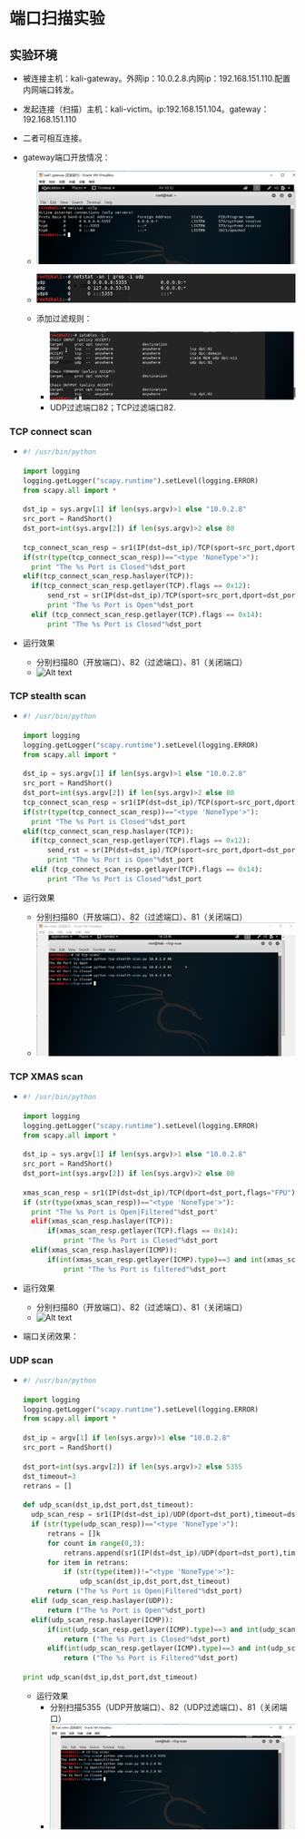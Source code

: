 # 端口扫描实验

## **实验环境**

* 被连接主机：kali-gateway。外网ip：10.0.2.8.内网ip：192.168.151.110.配置内网端口转发。

* 发起连接（扫描）主机：kali-victim。ip:192.168.151.104。gateway：192.168.151.110

* 二者可相互连接。

* gateway端口开放情况：

  * ![Alt text](1.PNG)
  * ![Alt text](udp-port.PNG)


  * 添加过滤规则：
    * ![Alt text](2.PNG)
    * UDP过滤端口82；TCP过滤端口82.

### TCP connect scan

* ```python
  #! /usr/bin/python

  import logging
  logging.getLogger("scapy.runtime").setLevel(logging.ERROR)
  from scapy.all import *

  dst_ip = sys.argv[1] if len(sys.argv)>1 else "10.0.2.8"
  src_port = RandShort()
  dst_port=int(sys.argv[2]) if len(sys.argv)>2 else 80

  tcp_connect_scan_resp = sr1(IP(dst=dst_ip)/TCP(sport=src_port,dport=dst_port,flags="S"),timeout=10,verbose=0)
  if(str(type(tcp_connect_scan_resp))=="<type 'NoneType'>"):
  	print "The %s Port is Closed"%dst_port
  elif(tcp_connect_scan_resp.haslayer(TCP)):
  	if(tcp_connect_scan_resp.getlayer(TCP).flags == 0x12):
  		send_rst = sr(IP(dst=dst_ip)/TCP(sport=src_port,dport=dst_port,flags="AR"),timeout=10,verbose=0)
  		print "The %s Port is Open"%dst_port
  	elif (tcp_connect_scan_resp.getlayer(TCP).flags == 0x14):
  		print "The %s Port is Closed"%dst_port

  ```

* 运行效果

  * 分别扫描80（开放端口）、82（过滤端口）、81（关闭端口）
  * ![Alt text](connect.PNG)

### TCP stealth scan

* ```python
  #! /usr/bin/python

  import logging
  logging.getLogger("scapy.runtime").setLevel(logging.ERROR)
  from scapy.all import *

  dst_ip = sys.argv[1] if len(sys.argv)>1 else "10.0.2.8"
  src_port = RandShort()
  dst_port=int(sys.argv[2]) if len(sys.argv)>2 else 80
  tcp_connect_scan_resp = sr1(IP(dst=dst_ip)/TCP(sport=src_port,dport=dst_port,flags="S"),timeout=10,verbose=0)
  if(str(type(tcp_connect_scan_resp))=="<type 'NoneType'>"):
  	print "The %s Port is Closed"%dst_port
  elif(tcp_connect_scan_resp.haslayer(TCP)):
  	if(tcp_connect_scan_resp.getlayer(TCP).flags == 0x12):
  		send_rst = sr(IP(dst=dst_ip)/TCP(sport=src_port,dport=dst_port,flags="R"),timeout=10,verbose=0)
  		print "The %s Port is Open"%dst_port
  	elif (tcp_connect_scan_resp.getlayer(TCP).flags == 0x14):
  		print "The %s Port is Closed"%dst_port

  ```

* 运行效果

  * 分别扫描80（开放端口）、82（过滤端口）、81（关闭端口）
  * ![Alt text](stealth.PNG)

### TCP XMAS scan

* ```python
  #! /usr/bin/python

  import logging
  logging.getLogger("scapy.runtime").setLevel(logging.ERROR)
  from scapy.all import *

  dst_ip = sys.argv[1] if len(sys.argv)>1 else "10.0.2.8"
  src_port = RandShort()
  dst_port=int(sys.argv[2]) if len(sys.argv)>2 else 80

  xmas_scan_resp = sr1(IP(dst=dst_ip)/TCP(dport=dst_port,flags="FPU"),timeout=10,verbose=0)
  if (str(type(xmas_scan_resp))=="<type 'NoneType'>"):
  	print "The %s Port is Open|Filtered"%dst_port"		
  	elif(xmas_scan_resp.haslayer(TCP)):
  		if(xmas_scan_resp.getlayer(TCP).flags == 0x14):	
  			print "The %s Port is Closed"%dst_port
  	elif(xmas_scan_resp.haslayer(ICMP)):
  		if(int(xmas_scan_resp.getlayer(ICMP).type)==3 and int(xmas_scan_resp.getlayer(ICMP).code) in [1,2,3,9,10,13]):
  			print "The %s Port is filtered"%dst_port

  ```

* 运行效果

  * 分别扫描80（开放端口）、82（过滤端口）、81（关闭端口）
  * ![Alt text](xmas.PNG)

* 端口关闭效果：

### UDP scan

* ```python
  #! /usr/bin/python

  import logging
  logging.getLogger("scapy.runtime").setLevel(logging.ERROR)
  from scapy.all import *

  dst_ip = argv[1] if len(sys.argv)>1 else "10.0.2.8"
  src_port = RandShort()

  dst_port=int(sys.argv[2]) if len(sys.argv)>2 else 5355
  dst_timeout=3
  retrans = []

  def udp_scan(dst_ip,dst_port,dst_timeout):
  	udp_scan_resp = sr1(IP(dst=dst_ip)/UDP(dport=dst_port),timeout=dst_timeout,verbose=0,verbose=0)
  	if (str(type(udp_scan_resp))=="<type 'NoneType'>"):
  		retrans = []k
  		for count in range(0,3):
  			retrans.append(sr1(IP(dst=dst_ip)/UDP(dport=dst_port),timeout=dst_timeout,verbose=0))
  		for item in retrans:
  			if (str(type(item))!="<type 'NoneType'>"):
  				udp_scan(dst_ip,dst_port,dst_timeout)
  		return ("The %s Port is Open|Filtered"%dst_port)
  	elif (udp_scan_resp.haslayer(UDP)):
  		return ("The %s Port is Open"%dst_port)
  	elif(udp_scan_resp.haslayer(ICMP)):
  		if(int(udp_scan_resp.getlayer(ICMP).type)==3 and int(udp_scan_resp.getlayer(ICMP).code)==3):
  			return ("The %s Port is Closed"%dst_port)
  		elif(int(udp_scan_resp.getlayer(ICMP).type)==3 and int(udp_scan_resp.getlayer(ICMP).code) in [1,2,9,10,13]):
  			return ("The %s Port is Filtered"%dst_port)

  print udp_scan(dst_ip,dst_port,dst_timeout)
  ```

  * 运行效果
    * 分别扫描5355（UDP开放端口）、82（UDP过滤端口）、81（关闭端口）
    * ![Alt text](udp.PNG)
